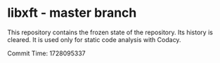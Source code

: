 # libxft - master branch

This repository contains the frozen state of the repository.
Its history is cleared. It is used only for static code
analysis with Codacy.

Commit Time: 1728095337